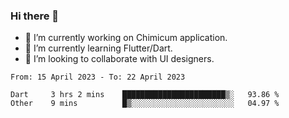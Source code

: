 ### Hi there 👋

<!--
**devcat37/devcat37** is a ✨ _special_ ✨ repository because its `README.md` (this file) appears on your GitHub profile.-->


- 🔭 I’m currently working on Chimicum application.
- 🌱 I’m currently learning Flutter/Dart.
- 👯 I’m looking to collaborate with UI designers.
<!-- - 🤔 I’m looking for help with ... -->

<!--START_SECTION:waka-->

```text
From: 15 April 2023 - To: 22 April 2023

Dart     3 hrs 2 mins    ███████████████████████▒░   93.86 %
Other    9 mins          █▒░░░░░░░░░░░░░░░░░░░░░░░   04.97 %
```

<!--END_SECTION:waka-->
